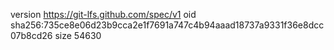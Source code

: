 version https://git-lfs.github.com/spec/v1
oid sha256:735ce8e06d23b9cca2e1f7691a747c4b94aaad18737a9331f36e8dcc07b8cd26
size 54630
